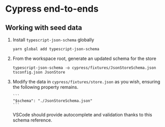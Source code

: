 # Cypress end-to-ends

## Working with seed data

1.  Install `typescript-json-schema` globally

    ```
    yarn global add typescript-json-schema
    ```

2.  From the workspace root, generate an updated schema for the store

    ```
    typescript-json-schema -o cypress/fixtures/JsonStoreSchema.json tsconfig.json JsonStore
    ```

3.  Modify the data in `cypress/fixtures/store.json` as you wish, ensuring the following property remains.

        ```
        "$schema": "./JsonStoreSchema.json"
        ```

    VSCode should provide autocomplete and validation thanks to this schema reference.
